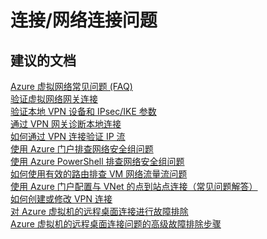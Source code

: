 <properties
    pageTitle="connectivity/network connectivity problems"
    description="连接/网络连接问题"
    service="microsoft.compute"
    resource="virtualmachines"
    authors="scottazure"
    displayOrder=""
    selfHelpType="generic"
    supportTopicIds="32411838"
    resourceTags=""
    productPesIds="14749"
    cloudEnvironments="public"
/>


# <a name="connectivitynetwork-connectivity-problems"></a>连接/网络连接问题

## <a name="recommended-documents"></a>**建议的文档**
[Azure 虚拟网络常见问题 (FAQ)](https://docs.microsoft.com/azure/virtual-network/virtual-networks-faq)<br>
[验证虚拟网络网关连接](https://docs.microsoft.com/azure/vpn-gateway/vpn-gateway-howto-site-to-site-resource-manager-portal#a-nameverifyconnectiona8-verify-the-vpn-connection)<br>
[验证本地 VPN 设备和 IPsec/IKE 参数](https://docs.microsoft.com/azure/vpn-gateway/vpn-gateway-about-vpn-devices#validated-vpn-devices)<br>
[通过 VPN 网关诊断本地连接](https://docs.microsoft.com/azure/network-watcher/network-watcher-diagnose-on-premises-connectivity)<br>
[如何通过 VPN 连接验证 IP 流](https://docs.microsoft.com/azure/network-watcher/network-watcher-check-ip-flow-verify-portal)<br>
[使用 Azure 门户排查网络安全组问题](https://docs.microsoft.com/azure/virtual-network/virtual-network-nsg-troubleshoot-portal)<br>
[使用 Azure PowerShell 排查网络安全组问题](https://docs.microsoft.com/azure/virtual-network/virtual-network-nsg-troubleshoot-powershell)<br>
[如何使用有效的路由排查 VM 网络流量流问题](https://docs.microsoft.com/azure/virtual-network/virtual-network-routes-troubleshoot-portal)<br>
[使用 Azure 门户配置与 VNet 的点到站点连接（常见问题解答）](https://docs.microsoft.com/azure/vpn-gateway/vpn-gateway-howto-point-to-site-classic-azure-portal#faq)<br>
[如何创建或修改 VPN 连接](https://docs.microsoft.com/azure/vpn-gateway/vpn-gateway-howto-site-to-site-resource-manager-portal)<br>
[对 Azure 虚拟机的远程桌面连接进行故障排除](https://docs.microsoft.com/azure/virtual-machines/windows/troubleshoot-rdp-connection#common-rdp-errors)<br>
[Azure 虚拟机的远程桌面连接问题的高级故障排除步骤](https://docs.microsoft.com/azure/virtual-machines/windows/detailed-troubleshoot-rdp)<br>

